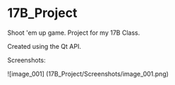 # 17B_Project
Shoot 'em up game.
Project for my 17B Class.

Created using the Qt API.

Screenshots:

![image_001] (17B_Project/Screenshots/image_001.png)
